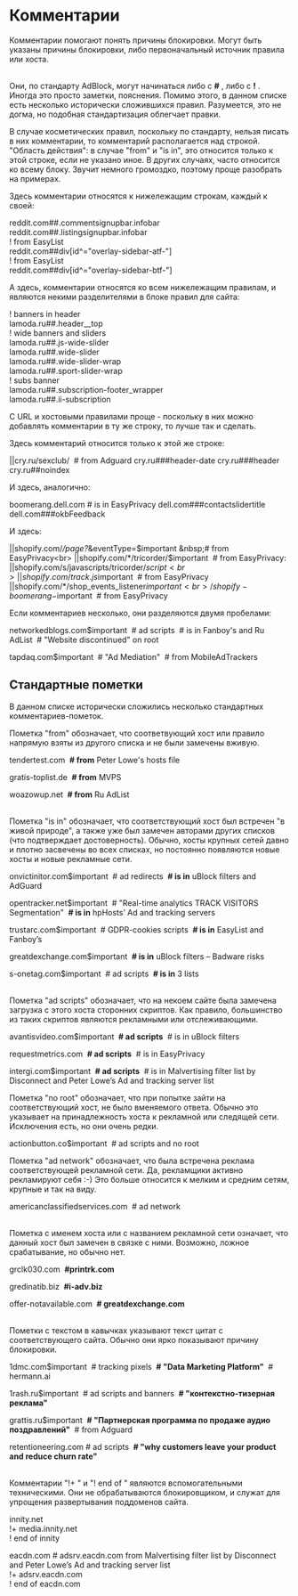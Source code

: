 # Комментарии

Комментарии помогают понять причины блокировки. Могут быть указаны причины блокировки, либо первоначальный источник правила или хоста.
<br><br>

Они, по стандарту AdBlock, могут начинаться либо с **#** , либо с **!** . Иногда это просто заметки, пояснения. Помимо этого, в данном списке есть несколько исторически сложившихся правил. Разумеется, это не догма, но подобная стандартизация облегчает правки.

В случае косметических правил, поскольку по стандарту, нельзя писать в них комментарии, то комментарий располагается над строкой. "Область действия": в случае "from" и "is in", это относится только к этой строке, если не указано иное. В других случаях, часто относится ко всему блоку. Звучит немного громоздко, поэтому проще разобрать на примерах.

Здесь комментарии относятся к нижележащим строкам, каждый к своей:

reddit.com##.commentsignupbar.infobar<br>
reddit.com##.listingsignupbar.infobar<br>
! from EasyList<br>
reddit.com##div[id^="overlay-sidebar-atf-"]<br>
! from EasyList<br>
reddit.com##div[id^="overlay-sidebar-btf-"]<br>


А здесь, комментарии относятся ко всем нижележащим правилам, и являются некими разделителями в блоке правил для сайта:

! banners in header<br>
lamoda.ru##.header__top<br>
! wide banners and sliders<br>
lamoda.ru##.js-wide-slider<br>
lamoda.ru##.wide-slider<br>
lamoda.ru##.wide-slider-wrap<br>
lamoda.ru##.sport-slider-wrap<br>
! subs banner<br>
lamoda.ru##.subscription-footer_wrapper<br>
lamoda.ru##.ii-subscription<br>


С URL и хостовыми правилами проще - поскольку в них можно добавлять комментарии в ту же строку, то лучше так и сделать. 

Здесь комментарий относится только к этой же строке:

||cry.ru/sexclub/  &nbsp;# from Adguard
cry.ru###header-date
cry.ru###header
cry.ru##noindex

И здесь, аналогично:

boomerang.dell.com  # is in EasyPrivacy
dell.com###contactslidertitle
dell.com###okbFeedback


И здесь:

||shopify.com/*/page?*&eventType=$important  &nbsp;# from EasyPrivacy<br>
||shopify.com/*/tricorder/$important  &nbsp;# from EasyPrivacy: ||shopify.com/s/javascripts/tricorder/$script<br>
||shopify.com/track.js$important  &nbsp;# from EasyPrivacy<br>
||shopify.com/*/shop_events_listener$important<br>
/shopify-boomerang-$important  &nbsp;# from EasyPrivacy<br>

Если комментариев несколько, они разделяются двумя пробелами:

networkedblogs.com$important  &nbsp;# ad scripts  &nbsp;# is in Fanboy's and Ru AdList  &nbsp;# "Website discontinued" on root

tapdaq.com$important  &nbsp;# "Ad Mediation"  &nbsp;# from MobileAdTrackers


## Стандартные пометки

В данном списке исторически сложились несколько стандартных комментариев-пометок.
<br>

Пометка "from" обозначает, что соответвующий хост или правило напрямую взяты из другого списка и не были замечены вживую.

tendertest.com  &nbsp;**# from** Peter Lowe's hosts file

gratis-toplist.de  &nbsp;**# from** MVPS

woazowup.net  &nbsp;**# from** Ru AdList
<br><br>


Пометка "is in" обозначает, что соответствующий хост был встречен "в живой природе", а также уже был замечен авторами других списков (что подтверждает достоверность). Обычно, хосты крупных сетей давно и плотно засвечены во всех списках, но постоянно появляются новые хосты и новые рекламные сети.

onvictinitor.com$important  &nbsp;# ad redirects  &nbsp;**# is in** uBlock filters and AdGuard

opentracker.net$important  &nbsp;# "Real-time analytics  TRACK VISITORS  Segmentation"  &nbsp;**# is in** hpHosts’ Ad and tracking servers

trustarc.com$important  &nbsp;# GDPR-cookies scripts  &nbsp;**# is in** EasyList and Fanboy’s

greatdexchange.com$important  &nbsp;**# is in** uBlock filters – Badware risks

s-onetag.com$important  &nbsp;# ad scripts  &nbsp;**# is in** 3 lists
<br><br>


Пометка "ad scripts" обозначает, что на некоем сайте была замечена загрузка с этого хоста сторонних скриптов. Как правило, большинство из таких скриптов являются рекламными или отслеживающими.

avantisvideo.com$important  &nbsp;**# ad scripts**  &nbsp;# is in uBlock filters

requestmetrics.com  &nbsp;**# ad scripts**  &nbsp;# is in EasyPrivacy

intergi.com$important  &nbsp;**# ad scripts**  &nbsp;# is in Malvertising filter list by Disconnect and Peter Lowe’s Ad and tracking server list



Пометка "no root" обозначает, что при попытке зайти на соответствующий хост, не было вменяемого ответа. Обычно это указывает на принадлежность хоста к рекламной или следящей сети. Исключения есть, но они очень редки.

actionbutton.co$important  &nbsp;# ad scripts and no root



Пометка "ad network" обозначает, что была встречена реклама соответствующей рекламной сети. Да, рекламщики активно рекламируют себя :-)
Это больше относится к мелким и средним сетям, крупные и так на виду.

americanclassifiedservices.com  &nbsp;# ad network
<br><br>


Пометка с именем хоста или с названием рекламной сети означает, что данный хост был замечен в связке с ними. Возможно, ложное срабатывание, но обычно нет.

grclk030.com  &nbsp;**#printrk.com**

gredinatib.biz  &nbsp;**#i-adv.biz**

offer-notavailable.com  &nbsp;**# greatdexchange.com**
<br><br>


Пометки с текстом в кавычках указывают текст цитат с соответствующего сайта. Обычно они ярко показывают причину блокировки.

1dmc.com$important  &nbsp;# tracking pixels  &nbsp;**# "Data Marketing Platform"**  &nbsp;# hermann.ai

1rash.ru$important  &nbsp;# ad scripts and banners  &nbsp;**# "контекстно-тизерная реклама"**

grattis.ru$important  &nbsp;**# "Партнерская программа по продаже аудио поздравлений"**  &nbsp;# from Adguard

retentioneering.com  # ad scripts  &nbsp;**# "why customers leave your product and reduce churn rate"**
<br><br>


Комментарии "!+ " и "! end of " являются вспомогательными техническими. Они не обрабатываются блокировщиком, и служат для упрощения развертывания поддоменов сайта.

innity.net<br>
!+  media.innity.net<br>
! end of innity<br>

eacdn.com  # adsrv.eacdn.com from Malvertising filter list by Disconnect and Peter Lowe’s Ad and tracking server list<br>
!+  adsrv.eacdn.com<br>
! end of eacdn.com<br>

